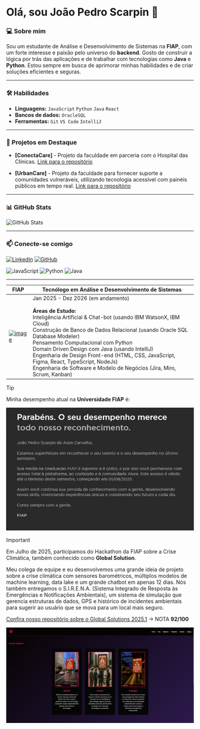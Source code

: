 # Olá, sou João Pedro Scarpin 👋

### 💻 Sobre mim

Sou um estudante de Análise e Desenvolvimento de Sistemas na **FIAP**, com um forte interesse e paixão pelo universo do **backend**. Gosto de construir a lógica por trás das aplicações e de trabalhar com tecnologias como **Java** e **Python**. Estou sempre em busca de aprimorar minhas habilidades e de criar soluções eficientes e seguras.

---

### 🛠️ Habilidades
-    **Linguagens:** `JavaScript` `Python` `Java` `React`
-   **Bancos de dados:** `OracleSQL`
-   **Ferramentas:** `Git`  `VS Code` `IntelliJ`

---

### 🚀 Projetos em Destaque

* **[ConectaCare]** - Projeto da faculdade em parceria com o Hospital das Clínicas.
    [Link para o repositório](https://github.com/Scarpin12/Conecte-Care-HC)

* **[UrbanCare]** - Projeto da faculdade para fornecer suporte a comunidades vulneráveis, utilizando tecnologia acessível com painéis públicos em tempo real.
    [Link para o repositório](https://github.com/Scarpin12/UrbanCare)

---

### 📊 GitHub Stats

![GitHub Stats](https://github-readme-stats.vercel.app/api?username=Scarpin12&show_icons=true&theme=radical)

---

### 📫 Conecte-se comigo

[![LinkedIn](https://img.shields.io/badge/LinkedIn-0A66C2?style=for-the-badge&logo=linkedin&logoColor=white)](https://www.linkedin.com/in/joao-scarpin/)
[![GitHub](https://img.shields.io/badge/GitHub-100000?style=for-the-badge&logo=github&logoColor=white)](https://github.com/Scarpin12)


![JavaScript](https://img.shields.io/badge/JavaScript-F7DF1E?style=for-the-badge&logo=javascript&logoColor=black)
    ![Python](https://img.shields.io/badge/Python-3776AB?style=for-the-badge&logo=python&logoColor=white)
    ![Java](https://img.shields.io/badge/Java-007396?style=for-the-badge&logo=java&logoColor=white)



---

| FIAP | Tecnólogo em Análise e Desenvolvimento de Sistemas |
| - | - |
| [![image](https://github.com/user-attachments/assets/ad1d1bc1-22d6-4d89-a817-9efe43f9544d)](https://www.fiap.com.br/graduacao/tecnologo/analise-e-desenvolvimento-de-sistemas/) | Jan 2025 - Dez 2026 (em andamento) <br><br> **Áreas de Estudo:** <br> Inteligência Artificial & Chat-bot (usando IBM WatsonX, IBM Cloud) <br> Construção de Banco de Dados Relacional (usando Oracle SQL Database Modeler) <br> Pensamento Computacional com Python <br> Domain Driven Design com Java (usando IntelliJ) <br> Engenharia de Design Front-end (HTML, CSS, JavaScript, Figma, React, TypeScript, NodeJs) <br> Engenharia de Software e Modelo de Negócios (Jira, Miro, Scrum, Kanban) |


>[!TIP]
> Minha desempenho  atual na **Universidade FIAP** é:
>
>![Resultado](resultado.jpg)

>[!IMPORTANT]
> Em Julho de 2025, participamos do Hackathon da FIAP sobre a Crise Climática, também conhecido como **Global Solution**.
>
> Meu colega de equipe e eu desenvolvemos uma grande ideia de projeto sobre a crise climática com sensores barométricos, múltiplos modelos de machine learning, data lake e um grande chatbot em apenas 12 dias. Nós também entregamos o S.I.R.E.N.A. (Sistema Integrado de Resposta às Emergências e Notificações Ambientais), um sistema de simulação que gerencia estruturas de dados, GPS e histórico de incidentes ambientais para sugerir ao usuário que se mova para um local mais seguro.
>
> [Confira nosso repositório sobre o Global Solutions 2025.1](https://github.com/Scarpin12/UrbanCare) -> NOTA **92/100**
>
> ![Objetivo do UrbanCare](UrbanCareObjetivo.jpg)

    
